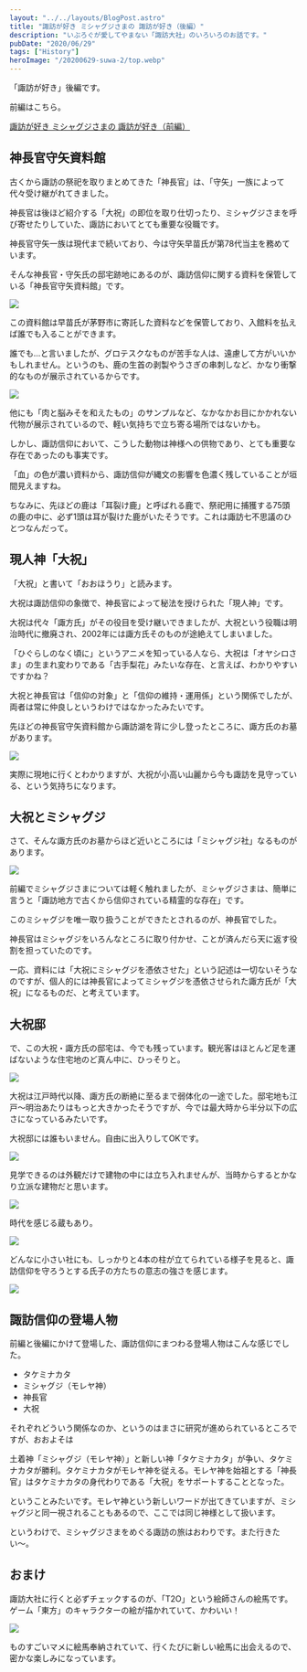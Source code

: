 ```yaml
---
layout: "../../layouts/BlogPost.astro"
title: "諏訪が好き ミシャグジさまの 諏訪が好き（後編）" 
description: "いぶろぐが愛してやまない「諏訪大社」のいろいろのお話です。"
pubDate: "2020/06/29"
tags: ["History"]
heroImage: "/20200629-suwa-2/top.webp" 
---
```



「諏訪が好き」後編です。

前編はこちら。

[諏訪が好き ミシャグジさまの 諏訪が好き（前編）](../20200628-suwa-1)

## 神長官守矢資料館

古くから諏訪の祭祀を取りまとめてきた「神長官」は、「守矢」一族によって代々受け継がれてきました。

神長官は後ほど紹介する「大祝」の即位を取り仕切ったり、ミシャグジさまを呼び寄せたりしていた、諏訪においてとても重要な役職です。

神長官守矢一族は現代まで続いており、今は守矢早苗氏が第78代当主を務めています。

そんな神長官・守矢氏の邸宅跡地にあるのが、諏訪信仰に関する資料を保管している「神長官守矢資料館」です。

![](/20200629-suwa-2/image01.webp)

この資料館は早苗氏が茅野市に寄託した資料などを保管しており、入館料を払えば誰でも入ることができます。

誰でも...と言いましたが、グロテスクなものが苦手な人は、遠慮して方がいいかもしれません。というのも、鹿の生首の剥製やうさぎの串刺しなど、かなり衝撃的なものが展示されているからです。

![](/20200629-suwa-2/image02.webp)

他にも「肉と脳みそを和えたもの」のサンプルなど、なかなかお目にかかれない代物が展示されているので、軽い気持ちで立ち寄る場所ではないかも。

しかし、諏訪信仰において、こうした動物は神様への供物であり、とても重要な存在であったのも事実です。

「血」の色が濃い資料から、諏訪信仰が縄文の影響を色濃く残していることが垣間見えますね。

ちなみに、先ほどの鹿は「耳裂け鹿」と呼ばれる鹿で、祭祀用に捕獲する75頭の鹿の中に、必ず1頭は耳が裂けた鹿がいたそうです。これは諏訪七不思議のひとつなんだって。

## 現人神「大祝」

「大祝」と書いて「おおほうり」と読みます。

大祝は諏訪信仰の象徴で、神長官によって秘法を授けられた「現人神」です。

大祝は代々「諏方氏」がその役目を受け継いできましたが、大祝という役職は明治時代に撤廃され、2002年には諏方氏そのものが途絶えてしまいました。

「ひぐらしのなく頃に」というアニメを知っている人なら、大祝は「オヤシロさま」の生まれ変わりである「古手梨花」みたいな存在、と言えば、わかりやすいですかね？

大祝と神長官は「信仰の対象」と「信仰の維持・運用係」という関係でしたが、両者は常に仲良しというわけではなかったみたいです。

先ほどの神長官守矢資料館から諏訪湖を背に少し登ったところに、諏方氏のお墓があります。

![](/20200629-suwa-2/image03.webp)

実際に現地に行くとわかりますが、大祝が小高い山麗から今も諏訪を見守っている、という気持ちになります。

## 大祝とミシャグジ

さて、そんな諏方氏のお墓からほど近いところには「ミシャグジ社」なるものがあります。

![](/20200629-suwa-2/image04.webp)

前編でミシャグジさまについては軽く触れましたが、ミシャグジさまは、簡単に言うと「諏訪地方で古くから信仰されている精霊的な存在」です。

このミシャグジを唯一取り扱うことができたとされるのが、神長官でした。

神長官はミシャグジをいろんなところに取り付かせ、ことが済んだら天に返す役割を担っていたのです。

一応、資料には「大祝にミシャグジを憑依させた」という記述は一切ないそうなのですが、個人的には神長官によってミシャグジを憑依させられた諏方氏が「大祝」になるものだ、と考えています。

## 大祝邸

で、この大祝・諏方氏の邸宅は、今でも残っています。観光客はほとんど足を運ばないような住宅地のど真ん中に、ひっそりと。

![](/20200629-suwa-2/image05.webp)

大祝は江戸時代以降、諏方氏の断絶に至るまで弱体化の一途でした。邸宅地も江戸〜明治あたりはもっと大きかったそうですが、今では最大時から半分以下の広さになっているみたいです。

大祝邸には誰もいません。自由に出入りしてOKです。

![](/20200629-suwa-2/image06.webp)

見学できるのは外観だけで建物の中には立ち入れませんが、当時からするとかなり立派な建物だと思います。

![](/20200629-suwa-2/image07.webp)

時代を感じる蔵もあり。

![](/20200629-suwa-2/image08.webp)

どんなに小さい社にも、しっかりと4本の柱が立てられている様子を見ると、諏訪信仰を守ろうとする氏子の方たちの意志の強さを感じます。

![](/20200629-suwa-2/image09.webp)

## 諏訪信仰の登場人物

前編と後編にかけて登場した、諏訪信仰にまつわる登場人物はこんな感じでした。

- タケミナカタ
- ミシャグジ（モレヤ神）
- 神長官
- 大祝

それぞれどういう関係なのか、というのはまさに研究が進められているところですが、おおよそは

土着神「ミシャグジ（モレヤ神）」と新しい神「タケミナカタ」が争い、タケミナカタが勝利。タケミナカタがモレヤ神を従える。モレヤ神を始祖とする「神長官」はタケミナカタの身代わりである「大祝」をサポートすることとなった。

ということみたいです。モレヤ神という新しいワードが出てきていますが、ミシャグジと同一視されることもあるので、ここでは同じ神様として扱います。

というわけで、ミシャグジさまをめぐる諏訪の旅はおわりです。また行きたい〜。

## おまけ

諏訪大社に行くと必ずチェックするのが、「T2O」という絵師さんの絵馬です。ゲーム「東方」のキャラクターの絵が描かれていて、かわいい！

![](/20200629-suwa-2/image10.webp)

ものすごいマメに絵馬奉納されていて、行くたびに新しい絵馬に出会えるので、密かな楽しみになっています。